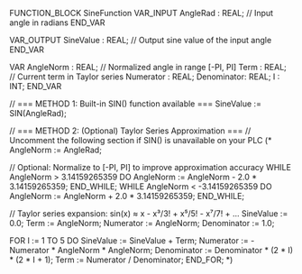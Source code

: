 FUNCTION_BLOCK SineFunction
VAR_INPUT
    AngleRad : REAL; // Input angle in radians
END_VAR

VAR_OUTPUT
    SineValue : REAL; // Output sine value of the input angle
END_VAR

VAR
    AngleNorm  : REAL; // Normalized angle in range [-PI, PI]
    Term       : REAL; // Current term in Taylor series
    Numerator  : REAL;
    Denominator: REAL;
    I          : INT;
END_VAR

// === METHOD 1: Built-in SIN() function available ===
SineValue := SIN(AngleRad);

// === METHOD 2: (Optional) Taylor Series Approximation ===
// Uncomment the following section if SIN() is unavailable on your PLC
(*
AngleNorm := AngleRad;

// Optional: Normalize to [-PI, PI] to improve approximation accuracy
WHILE AngleNorm > 3.14159265359 DO
    AngleNorm := AngleNorm - 2.0 * 3.14159265359;
END_WHILE;
WHILE AngleNorm < -3.14159265359 DO
    AngleNorm := AngleNorm + 2.0 * 3.14159265359;
END_WHILE;

// Taylor series expansion: sin(x) ≈ x - x³/3! + x⁵/5! - x⁷/7! + ...
SineValue := 0.0;
Term := AngleNorm;
Numerator := AngleNorm;
Denominator := 1.0;

FOR I := 1 TO 5 DO
    SineValue := SineValue + Term;
    Numerator := -Numerator * AngleNorm * AngleNorm;
    Denominator := Denominator * (2 * I) * (2 * I + 1);
    Term := Numerator / Denominator;
END_FOR;
*)
